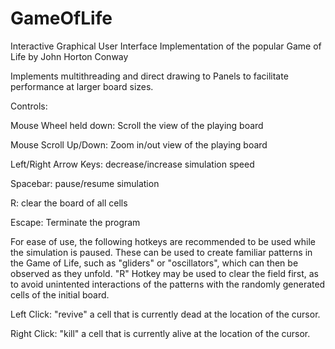 # GameOfLife
Interactive Graphical User Interface Implementation of the popular Game of Life by John Horton Conway

Implements multithreading and direct drawing to Panels to facilitate performance at larger board sizes.

Controls:

Mouse Wheel held down: Scroll the view of the playing board

Mouse Scroll Up/Down: Zoom in/out view of the playing board  

Left/Right Arrow Keys: decrease/increase simulation speed

Spacebar: pause/resume simulation

R: clear the board of all cells

Escape: Terminate the program

For ease of use, the following hotkeys are recommended to be used while the simulation is paused.
These can be used to create familiar patterns in the Game of Life, such as "gliders" or "oscillators",
which can then be observed as they unfold. "R" Hotkey may be used to clear the field first, as to avoid
unintented interactions of the patterns with the randomly generated cells of the initial board.

Left Click: "revive" a cell that is currently dead at the location of the cursor.

Right Click: "kill" a cell that is currently alive at the location of the cursor.


